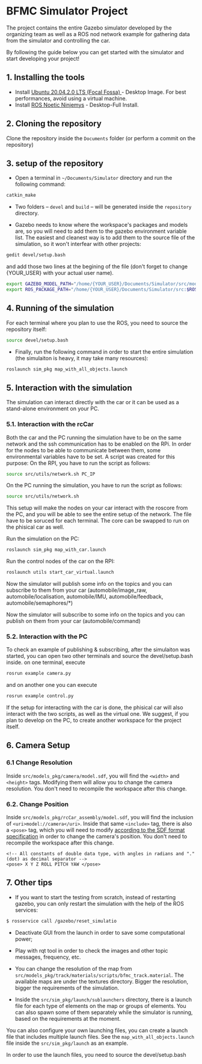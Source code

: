 # BFMC Simulator Project

The project contains the entire Gazebo simulator developed by the organizing team as well as a ROS nod network example for gathering data from the simulator and controlling the car. 

By following the guide below you can get started with the simulator and start developing your project!


## 1. Installing the tools
- Install [Ubuntu 20.04.2.0 LTS (Focal Fossa) ](https://releases.ubuntu.com/20.04/) - Desktop Image. For best performances, avoid using a virtual machine.
- Install [ROS Noetic Ninjemys](http://wiki.ros.org/noetic/Installation/Ubuntu) - Desktop-Full Install.
     

## 2. Cloning the repository

Clone the repository inside the `Documents` folder (or perform a commit on the repository)


## 3. setup of the repository

- Open a terminal in `~/Documents/Simulator` directory and run the following command:

```sh
catkin_make
```

- Two folders – `devel` and `build` – will be generated inside the `repository` directory. 

- Gazebo needs to know where the workspace's packages and models are, so you will need to add them to the gazebo environment variable list. The easiest and cleanest way is to add them to the source file of the simulation, so it won't interfear with other projects:

```sh
gedit devel/setup.bash
```

and add those two lines at the begining of the file (don't forget to change {YOUR_USER} with your actual user name).

```sh
export GAZEBO_MODEL_PATH="/home/{YOUR_USER}/Documents/Simulator/src/models_pkg:$GAZEBO_MODEL_PATH"
export ROS_PACKAGE_PATH="/home/{YOUR_USER}/Documents/Simulator/src:$ROS_PACKAGE_PATH"
```

## 4. Running of the simulation

For each terminal where you plan to use the ROS, you need to source the repository itself:

```sh
source devel/setup.bash
```
- Finally, run the following command in order to start the entire simulation (the simulaiton is heavy, it may take many resources):

```sh
roslaunch sim_pkg map_with_all_objects.launch
```


## 5. Interaction with the simulation

The simulation can interact directly with the car or it can be used as a stand-alone environment on your PC.


### 5.1. Interaction with the rcCar

Both the car and the PC running the simulation have to be on the same network and the ssh communication has to be enabled on the RPi.
In order for the nodes to be able to communicate between them, some environmental variables have to be set. A script was created for this purpose:
On the RPI, you have to run the script as follows:
```sh
source src/utils/network.sh PC_IP
```
On the PC running the simulation, you have to run the script as follows:
```sh
source src/utils/network.sh
```
This setup will make the nodes on your car interact with the roscore from the PC, and you will be able to see the entire setup of the network. 
The file have to be soruced for each terminal. 
The core can be swapped to run on the phisical car as well.

Run the simulation on the PC:
```sh
roslaunch sim_pkg map_with_car.launch
```
Run the control nodes of the car on the RPI:
```sh
roslaunch utils start_car_virtual.launch
```

Now the simulator will publish some info on the topics and you can subscribe to them from your car (automobile/image_raw, automobile/localisation, automobile/IMU, automobile/feedback, automobile/semaphores/*)

Now the simulator will subscribe to some info on the topics and you can publish on them from your car (automobile/command)

### 5.2. Interaction with the PC

To check an example of publishing & subscribing, after the simulaiton was started, you can open two other terminals and source the devel/setup.bash inside.
on one terminal, execute
```sh
rosrun example camera.py
```
and on another one you can execute
```sh
rosrun example control.py
```

If the setup for interacting with the car is done, the phisical car will also interact with the two scripts, as well as the virtual one. 
We suggest, if you plan to develop on the PC, to create another workspace for the project itself. 


## 6. Camera Setup

### 6.1 Change Resolution

Inside `src/models_pkg/camera/model.sdf`, you will find the `<width>` and `<height>` tags. Modifying them will allow you to change the camera resolution. You don't need to recompile the workspace after this change.

### 6.2. Change Position

Inside `src/models_pkg/rcCar_assembly/model.sdf`, you will find the inclusion of `<uri>model://camera</uri>`. Inside that same `<include>` tag, there is also a `<pose>` tag, which you will need to modify [according to the SDF format specification](http://sdformat.org/spec?ver=1.6&elem=model#include_pose) in order to change the camera's position. You don't need to recompile the workspace after this change.

```
<!-- All constants of double data type, with angles in radians and "." (dot) as decimal separator -->
<pose> X Y Z ROLL PITCH YAW </pose> 
```

## 7. Other tips

- If you want to start the testing from scratch, instead of restarting gazebo, you can only restart the simulation with the help of the ROS services:
```sh
$ rosservice call /gazebo/reset_simulatio
```

- Deactivate GUI from the launch in order to save some computational power;

- Play with rqt tool in order to check the images and other topic messages, frequency, etc. 

- You can change the resolution of the map from `src/models_pkg/track/materials/scripts/bfmc_track.material`. The available maps are under the textures directory. 
Bigger the resolution, bigger the requirements of the simulation.

- Inside the `src/sim_pkg/launch/sublaunchers` directory, there is a launch file for each type of elements on the map or groups of elements. You can also spawn some of them separately while the simulator is running, based on the requirements at the moment. 

You can also configure your own launching files, you can create a launch file that includes multiple launch files. See the `map_with_all_objects.launch` file inside the `src/sim_pkg/launch` as an example.

In order to use the launch files, you need to source the devel/setup.bash